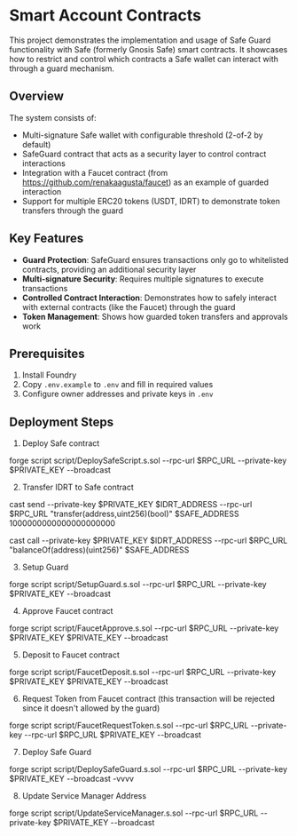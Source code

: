 # Smart Account Contracts

This project demonstrates the implementation and usage of Safe Guard functionality with Safe (formerly Gnosis Safe) smart contracts. It showcases how to restrict and control which contracts a Safe wallet can interact with through a guard mechanism.

## Overview

The system consists of:
- Multi-signature Safe wallet with configurable threshold (2-of-2 by default)
- SafeGuard contract that acts as a security layer to control contract interactions
- Integration with a Faucet contract (from https://github.com/renakaagusta/faucet) as an example of guarded interaction
- Support for multiple ERC20 tokens (USDT, IDRT) to demonstrate token transfers through the guard

## Key Features

- **Guard Protection**: SafeGuard ensures transactions only go to whitelisted contracts, providing an additional security layer
- **Multi-signature Security**: Requires multiple signatures to execute transactions
- **Controlled Contract Interaction**: Demonstrates how to safely interact with external contracts (like the Faucet) through the guard
- **Token Management**: Shows how guarded token transfers and approvals work

## Prerequisites

1. Install Foundry
2. Copy `.env.example` to `.env` and fill in required values
3. Configure owner addresses and private keys in `.env`

## Deployment Steps

1. Deploy Safe contract

forge script script/DeploySafeScript.s.sol --rpc-url $RPC_URL --private-key $PRIVATE_KEY --broadcast

2. Transfer IDRT to Safe contract

cast send --private-key $PRIVATE_KEY $IDRT_ADDRESS --rpc-url $RPC_URL "transfer(address,uint256)(bool)" $SAFE_ADDRESS 1000000000000000000000  

cast call --private-key $PRIVATE_KEY $IDRT_ADDRESS --rpc-url $RPC_URL "balanceOf(address)(uint256)" $SAFE_ADDRESS

3. Setup Guard

forge script script/SetupGuard.s.sol --rpc-url $RPC_URL --private-key $PRIVATE_KEY --broadcast

4. Approve Faucet contract

forge script script/FaucetApprove.s.sol --rpc-url $RPC_URL --private-key $PRIVATE_KEY $PRIVATE_KEY --broadcast

5. Deposit to Faucet contract

forge script script/FaucetDeposit.s.sol --rpc-url $RPC_URL --private-key $PRIVATE_KEY $PRIVATE_KEY --broadcast

6. Request Token from Faucet contract (this transaction will be rejected since it doesn't allowed by the guard)

forge script script/FaucetRequestToken.s.sol --rpc-url $RPC_URL --private-key --rpc-url $RPC_URL $PRIVATE_KEY --broadcast

7. Deploy Safe Guard

forge script script/DeploySafeGuard.s.sol --rpc-url $RPC_URL --private-key $PRIVATE_KEY --broadcast -vvvv

8. Update Service Manager Address

forge script script/UpdateServiceManager.s.sol --rpc-url $RPC_URL --private-key $PRIVATE_KEY --broadcast
